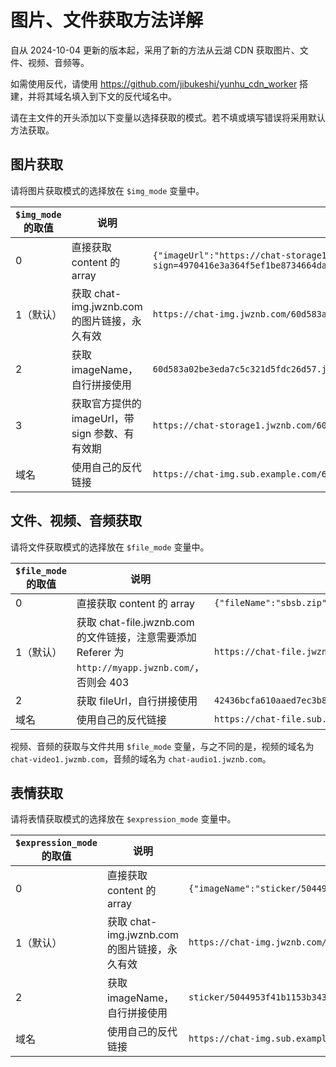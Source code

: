 # 图片、文件获取方法详解

自从 2024-10-04 更新的版本起，采用了新的方法从云湖 CDN 获取图片、文件、视频、音频等。

如需使用反代，请使用 https://github.com/jibukeshi/yunhu_cdn_worker 搭建，并将其域名填入到下文的反代域名中。

请在主文件的开头添加以下变量以选择获取的模式。若不填或填写错误将采用默认方法获取。

## 图片获取

请将图片获取模式的选择放在 `$img_mode` 变量中。

| `$img_mode` 的取值 | 说明 | `$content` 返回示例 |
| --- | --- | --- |
| 0 | 直接获取 content 的 array | `{"imageUrl":"https://chat-storage1.jwznb.com/60d583a02be3eda7c5c321d5fdc26d57.jpg?sign=4970416e3a364f5ef1be8734664dad4c\u0026t=66c1d120","imageName":"60d583a02be3eda7c5c321d5fdc26d57.jpg","etag":"FsCZiw8KEYserpsznnJe6PDrZhlE"}` |
| 1（默认） | 获取 chat-img.jwznb.com 的图片链接，永久有效 | `https://chat-img.jwznb.com/60d583a02be3eda7c5c321d5fdc26d57.jpg` |
| 2 | 获取 imageName，自行拼接使用 | `60d583a02be3eda7c5c321d5fdc26d57.jpg` |
| 3 | 获取官方提供的 imageUrl，带 sign 参数、有有效期 | `https://chat-storage1.jwznb.com/60d583a02be3eda7c5c321d5fdc26d57.jpg?sign=4970416e3a364f5ef1be8734664dad4c\u0026t=66c1d120` |
| 域名 | 使用自己的反代链接 | `https://chat-img.sub.example.com/60d583a02be3eda7c5c321d5fdc26d57.jpg` |

## 文件、视频、音频获取

请将文件获取模式的选择放在 `$file_mode` 变量中。

| `$file_mode`的取值 | 说明 | `$content` 返回示例 |
| --- | --- | --- |
| 0 | 直接获取 content 的 array | `{"fileName":"sbsb.zip","fileUrl":"42436bcfa610aaed7ec3b82e6f47c8f1.zip","etag":"FvlEN1GFP5ADH_VOMm6qjlFp_EfH","fileSize":1146}` |
| 1（默认） | 获取 chat-file.jwznb.com 的文件链接，注意需要添加 Referer 为 `http://myapp.jwznb.com/`，否则会 403 | `https://chat-file.jwznb.com/42436bcfa610aaed7ec3b82e6f47c8f1.zip` |
| 2 | 获取 fileUrl，自行拼接使用 | `42436bcfa610aaed7ec3b82e6f47c8f1.zip` |
| 域名 | 使用自己的反代链接 | `https://chat-file.sub.example.com/42436bcfa610aaed7ec3b82e6f47c8f1.zip` |

视频、音频的获取与文件共用 `$file_mode` 变量，与之不同的是，视频的域名为 `chat-video1.jwzmb.com`，音频的域名为 `chat-audio1.jwznb.com`。

## 表情获取

请将表情获取模式的选择放在 `$expression_mode` 变量中。

| `$expression_mode`的取值 | 说明 | `$content` 返回示例 |
| --- | --- | --- |
| 0 | 直接获取 content 的 array | `{"imageName":"sticker/5044953f41b1153b3437d4e0e3adad8769fc3aee.gif","expressionId":"0","stickerId":9416,"stickerPackId":415}` |
| 1（默认） | 获取 chat-img.jwznb.com 的图片链接，永久有效 | `https://chat-img.jwznb.com/sticker/5044953f41b1153b3437d4e0e3adad8769fc3aee.gif` |
| 2 | 获取 imageName，自行拼接使用 | `sticker/5044953f41b1153b3437d4e0e3adad8769fc3aee.gif` |
| 域名 | 使用自己的反代链接 | `https://chat-img.sub.example.com/sticker/5044953f41b1153b3437d4e0e3adad8769fc3aee.gif` |